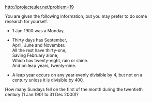 http://projecteuler.net/problem=19

You are given the following information, but you may prefer to do some research for yourself.

* 1 Jan 1900 was a Monday.

* Thirty days has September,<br/>
  April, June and November.<br/>
  All the rest have thirty-one,<br/>
  Saving February alone,<br/>
  Which has twenty-eight, rain or shine.<br/>
  And on leap years, twenty-nine.

* A leap year occurs on any year evenly divisible by 4, but not on a century unless it is divisible by 400.

How many Sundays fell on the first of the month during the twentieth century (1 Jan 1901 to 31 Dec 2000)?
